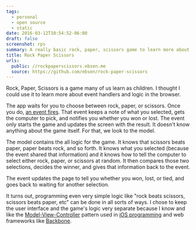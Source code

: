 ```yaml
---
tags:
  - personal
  - open source
  - static
date: 2016-03-12T10:54:52-06:00
draft: false
screenshot: rps
summary: A really basic rock, paper, scissors game to learn more about event handlers and logic in the browser
title: Rock Paper Scissors
urls:
  public: //rockpaperscissors.ebsen.me
  source: https://github.com/ebsen/rock-paper-scissors
---
```


Rock, Paper, Scissors is a game many of us learn as children. I thought I could use it to learn more about event handlers and logic in the browser.

The app waits for you to choose between rock, paper, or scissors. Once you do, [an event fires](https://developer.mozilla.org/en-US/docs/Web/Events). That event keeps a note of what you selected, gets the computer to pick, and notifies you whether you won or lost. The event only starts the game and updates the screen with the result. It doesn't know anything about the game itself. For that, we look to the model.

The model contains the all logic for the game. It knows that scissors beats paper, paper beats rock, and so forth. It knows what you selected (because the event shared that information) and it knows how to tell the computer to select either rock, paper, or scissors at random. It then compares those two selections, decides the winner, and gives that information back to the event.

The event updates the page to tell you whether you won, lost, or tied, and goes back to waiting for another selection.

It turns out, programming even very simple logic like "rock beats scissors, scissors beats paper, etc" can be done in all sorts of ways. I chose to keep the user interface and the game's logic very separate because I know and like the [Model-View-Controller](http://en.wikipedia.org/wiki/Model%E2%80%93view%E2%80%93controller) pattern used in [iOS programming](https://developer.apple.com/library/ios/documentation/General/Conceptual/DevPedia-CocoaCore/MVC.html) and web frameworks like [Backbone](http://backbonejs.org/).
